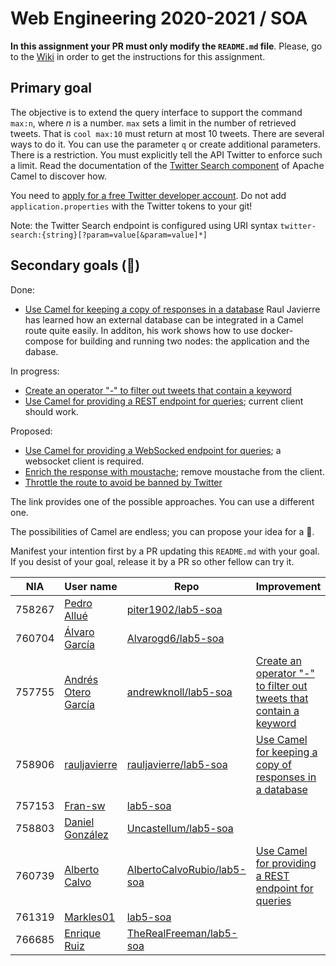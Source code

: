 # Web Engineering 2020-2021 / SOA
**In this assignment your PR must only modify the `README.md` file**.
Please, go to the [Wiki](https://github.com/UNIZAR-30246-WebEngineering/lab5-soa/wiki) in order to get the instructions for this assignment.

## Primary goal

The objective is to extend the query interface to support the command `max:n`, where _n_ is a number. 
`max` sets a limit in the number of retrieved tweets.
That is `cool max:10` must return at most 10 tweets. 
There are several ways to do it. 
You can use the parameter `q` or create additional parameters. 
There is a restriction. 
You must explicitly tell the API Twitter to enforce such a limit. 
Read the documentation of the [Twitter Search component](https://camel.apache.org/components/latest/twitter-search-component.html) of Apache Camel to discover how.

You need to [apply for a free Twitter developer account](https://developer.twitter.com/en/apply-for-access).
Do not add `application.properties` with the Twitter tokens to your git!

Note: the Twitter Search endpoint is configured using URI syntax `twitter-search:{string}[?param=value[&param=value]*]`

## Secondary goals (:gift:)

Done:

- [Use Camel for keeping a copy of responses in a database](https://github.com/rauljavierre/lab5-soa/tree/test) Raul Javierre has learned how an external database can be integrated in a Camel route quite easily. In additon, his work shows how to use docker-compose for building and running two nodes: the application and the dabase. 

In progress:

- [Create an operator "-" to filter out tweets that contain a keyword](https://camel.apache.org/components/latest/eips/filter-eip.html) 
- [Use Camel for providing a REST endpoint for queries](https://camel.apache.org/components/latest/rest-component.html); current client should work.

Proposed:

- [Use Camel for providing a WebSocked endpoint for queries](https://camel.apache.org/components/latest/websocket-jsr356-component.html); a websocket client is required.
- [Enrich the response with moustache](https://camel.apache.org/components/latest/eips/content-enricher.html); remove moustache from the client.
- [Throttle the route to avoid be banned by Twitter](https://camel.apache.org/components/latest/eips/throttle-eip.html)

The link provides one of the possible approaches. You can use a different one.

The possibilities of Camel are endless; you can propose your idea for a :gift:.

Manifest your intention first by a PR updating this `README.md` with your goal.
If you desist of your goal, release it by a PR so other fellow can try it. 

|NIA    | User name | Repo | Improvement | Score  |
|-------|-----------|------|-------------|--------|
| 758267 | [Pedro Allué](https://github.com/piter1902) |  [piter1902/lab5-soa](https://github.com/piter1902/lab5-soa/tree/test)    |             |        | 
| 760704 | [Álvaro García](https://github.com/Alvarogd6) | [Alvarogd6/lab5-soa](https://github.com/Alvarogd6/lab5-soa/tree/test) |    |    | 
| 757755 | [Andrés Otero García](https://github.com/andrewknoll) |  [andrewknoll/lab5-soa](https://github.com/andrewknoll/lab5-soa/tree/test)    |[Create an operator "-" to filter out tweets that contain a keyword](https://camel.apache.org/components/latest/eips/filter-eip.html)             |        | 
| 758906 | [rauljavierre](https://github.com/rauljavierre)|[rauljavierre/lab5-soa](https://github.com/rauljavierre/lab5-soa/tree/test)|[Use Camel for keeping a copy of responses in a database](https://camel.apache.org/components/latest/jdbc-component.html)||
| 757153 | [Fran-sw](https://github.com/Fran-sw) |[lab5-soa](https://github.com/Fran-sw/lab5-soa/tree/test)     |        | 
| 758803 | [Daniel González](https://github.com/Uncastellum) | [Uncastellum/lab5-soa](https://github.com/Uncastellum/lab5-soa/tree/test) |    |    | 
| 760739 | [Alberto Calvo](https://github.com/AlbertoCalvoRubio) | [AlbertoCalvoRubio/lab5-soa](https://github.com/AlbertoCalvoRubio/lab5-soa/tree/test) |[Use Camel for providing a REST endpoint for queries](https://camel.apache.org/components/latest/rest-component.html)   |    | 
| 761319 | [Markles01](https://github.com/Markles01) |[lab5-soa](https://github.com/Markles01/lab5-soa/tree/test)     |        | 
| 766685 | [Enrique Ruiz](https://github.com/TheRealFreeman) | [TheRealFreeman/lab5-soa](https://github.com/TheRealFreeman/lab5-soa/tree/test) |    |    | 